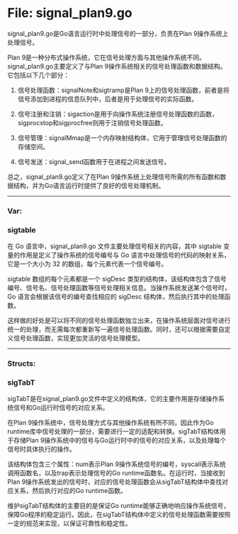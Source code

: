 # File: signal_plan9.go

signal_plan9.go是Go语言运行时中处理信号的一部分，负责在Plan 9操作系统上处理信号。

Plan 9是一种分布式操作系统，它在信号处理方面与其他操作系统不同。signal_plan9.go主要定义了与Plan 9操作系统相关的信号处理函数和数据结构。它包括以下几个部分：

1. 信号处理函数：signalNote和sigtramp是Plan 9上的信号处理函数，前者是将信号添加到进程的信息队列中，后者是用于处理信号的实际函数。

2. 信号注册和注销：sigaction是用于向操作系统注册信号处理函数的函数，sigprocstop和sigprocfree则用于注销信号处理函数。

3. 信号管理：signalMmap是一个内存映射结构体，它用于管理信号处理函数的存储空间。

4. 信号发送：signal_send函数用于在进程之间发送信号。

总之，signal_plan9.go定义了在Plan 9操作系统上处理信号所需的所有函数和数据结构，并为Go语言运行时提供了良好的信号处理机制。




---

### Var:

### sigtable

在 Go 语言中，signal_plan9.go 文件主要处理信号相关的内容，其中 sigtable 变量的作用是定义了操作系统的信号编号与 Go 语言中处理信号的代码的映射关系，它是一个大小为 32 的数组，每个元素代表一个信号编号。

sigtable 数组的每个元素都是一个 sigDesc 类型的结构体，该结构体包含了信号编号、信号名、信号处理函数等信号处理相关信息。当操作系统发送某个信号时，Go 语言会根据该信号的编号查找相应的 sigDesc 结构体，然后执行其中的处理函数。

这样做的好处是可以将不同的信号处理函数独立出来，在操作系统层面对信号进行统一的处理，而无需每次都重新写一遍信号处理函数。同时，还可以根据需要自定义信号处理函数，实现更加灵活的信号处理模型。






---

### Structs:

### sigTabT

sigTabT是在signal_plan9.go文件中定义的结构体，它的主要作用是存储操作系统信号和Go运行时信号的对应关系。

在Plan 9操作系统中，信号处理方式与其他操作系统有所不同，因此作为Go runtime库中信号处理的一部分，需要进行一定的适配和转换。sigTabT结构体用于存储Plan 9操作系统中的信号与Go运行时中的信号的对应关系，以及处理每个信号时具体执行的操作。

该结构体包含三个属性：num表示Plan 9操作系统信号的编号，syscall表示系统调用函数名，以及trap表示处理信号的Go runtime函数名。在运行时，当接收到Plan 9操作系统发出的信号时，对应的信号处理函数会从sigTabT结构体中查找对应关系，然后执行对应的Go runtime函数。

维护sigTabT结构体的主要目的是保证Go runtime能够正确地响应操作系统信号，保障Go程序的稳定运行。因此，在sigTabT结构体中定义的信号处理函数需要按照一定的规范来实现，以保证可靠性和稳定性。



